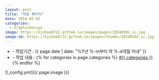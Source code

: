 ```yaml
---
layout: post
title: "학원 패키지"
date: 2014-05-02
categories:
  - GraphicDesign
image: https://kjuhee0712.github.io/images/pages/20140502_sc.jpg
image-sm: https://kjuhee0712.github.io/images/thumbs/20140502_sc.jpg
---
```


<ul class="inform">
	<li class="preview__date" itemprop="datePublished" datetime="{{ page.date | date_to_xmlschema }}">- 작업기간 : {{ page.date | date: "%Y년 %-m부터 약 %-d개월 이내" }}</li>
	<li class="preview__catetory" itemprop="catetory">- 작업 내용 :
		{% for categories in page.categories %}
           <a href="/category/{{ categories }}/">#{{ categories }}</a>     
      	{% endfor %}</li>
</ul>

![_config.yml]({{ page.image }})



